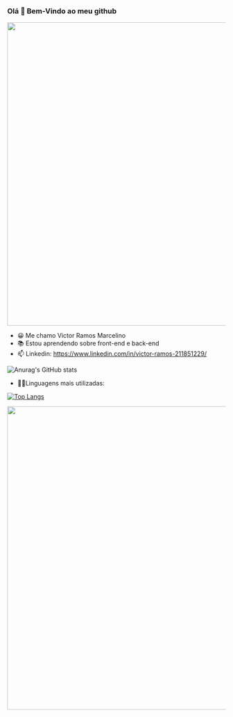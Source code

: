 ### Olá 👋 Bem-Vindo ao meu github

<div align="center">
<img src="https://desblogada.files.wordpress.com/2021/05/kaka-cordovil-java-developer-2.gif" width="700px" />
</div>

- 😀 Me chamo Victor Ramos Marcelino
- 📚 Estou aprendendo sobre front-end e back-end
- 📫 Linkedin: https://www.linkedin.com/in/victor-ramos-211851229/

![Anurag's GitHub stats](https://github-readme-stats.vercel.app/api?username=VictorRMarcelino&show_icons=true&theme=tokyonight)

- 🧑‍💻Linguagens mais utilizadas:

[![Top Langs](https://github-readme-stats.vercel.app/api/top-langs/?username=VictorRMarcelino&layout=compact)](https://github.com/VictorRMarcelino/github-readme-stats)

<div align="center">
<img src="https://www.deviantart.com/homahart/art/Killua-GodSpeed-GIF-439005420" width="700px" />
</div>
